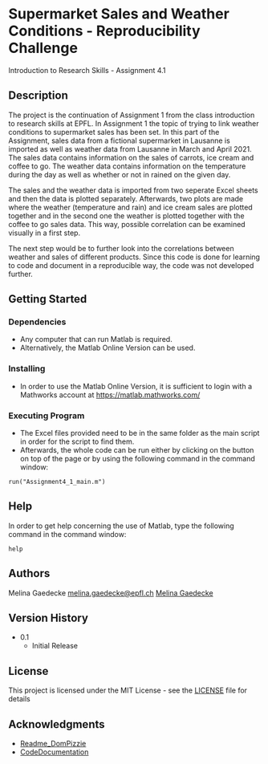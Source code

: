 # Supermarket Sales and Weather Conditions - Reproducibility Challenge
Introduction to Research Skills - Assignment 4.1

## Description
The project is the continuation of Assignment 1 from the class introduction to research skills at EPFL. In Assignment 1 the topic of trying to link weather conditions to supermarket sales has been set. In this part of the Assignment, sales data from a fictional supermarket in Lausanne is imported as well as weather data from Lausanne in March and April 2021. The sales data contains information on the sales of carrots, ice cream and coffee to go. The weather data contains information on the temperature during the day as well as whether or not in rained on the given day. 

The sales and the weather data is imported from two seperate Excel sheets and then the data is plotted separately. Afterwards, two plots are made where the weather (temperature and rain) and ice cream sales are plotted together and in the second one the weather is plotted together with the coffee to go sales data. This way, possible correlation can be examined visually in a first step.

The next step would be to further look into the correlations between weather and sales of different products. Since this code is done for learning to code and document in a reproducible way, the code was not developed further. 

## Getting Started

### Dependencies

* Any computer that can run Matlab is required.
* Alternatively, the Matlab Online Version can be used.

### Installing 

* In order to use the Matlab Online Version, it is sufficient to login with a Mathworks account at https://matlab.mathworks.com/ 

### Executing Program

* The Excel files provided need to be in the same folder as the main script in order for the script to find them.
* Afterwards, the whole code can be run either by clicking on the button on top of the page or by using the following command in the command window:

```
run("Assignment4_1_main.m")
```

## Help

In order to get help concerning the use of Matlab, type the following command in the command window:
```
help
```

## Authors
Melina Gaedecke
melina.gaedecke@epfl.ch
[Melina Gaedecke](https://github.com/Melina-Gaedecke)

## Version History 
* 0.1
    * Initial Release

## License
This project is licensed under the MIT License - see the [LICENSE](https://github.com/Melina-Gaedecke/ResearchAssignment4/blob/main/LICENSE) file for details

## Acknowledgments
* [Readme_DomPizzie](https://gist.github.com/DomPizzie/7a5ff55ffa9081f2de27c315f5018afc) 
* [CodeDocumentation](https://moodle.epfl.ch/pluginfile.php/3018511/mod_resource/content/1/IRS_Cours_5_001.pdf)
